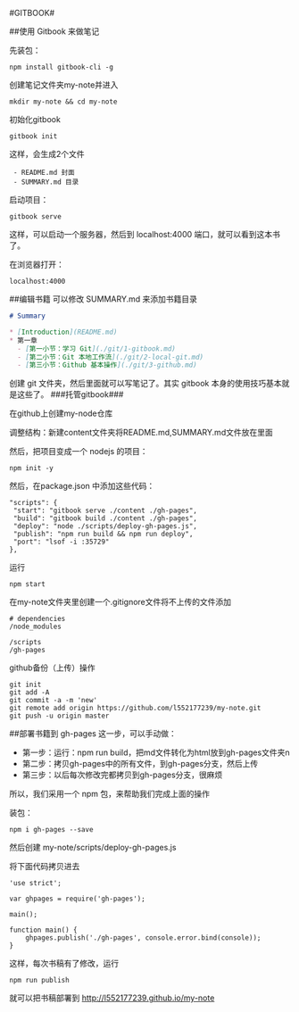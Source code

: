 #GITBOOK#

##使用 Gitbook 来做笔记

先装包：
```npm
npm install gitbook-cli -g
```
创建笔记文件夹my-note并进入
```
mkdir my-note && cd my-note
```
初始化gitbook
```
gitbook init
```
这样，会生成2个文件

	 - README.md 封面
	 - SUMMARY.md 目录

启动项目：
```
gitbook serve
```
这样，可以启动一个服务器，然后到 localhost:4000 端口，就可以看到这本书了。

在浏览器打开：
```
localhost:4000
```
##编辑书籍
可以修改 SUMMARY.md 来添加书籍目录
```markdown
# Summary

* [Introduction](README.md)
* 第一章
  - [第一小节：学习 Git](./git/1-gitbook.md)
  - [第二小节：Git 本地工作流](./git/2-local-git.md)
  - [第三小节：Github 基本操作](./git/3-github.md)
  ```
  创建 git 文件夹，然后里面就可以写笔记了。其实 gitbook 本身的使用技巧基本就是这些了。
###托管gitbook###

在github上创建my-node仓库

调整结构：新建content文件夹将README.md,SUMMARY.md文件放在里面

然后，把项目变成一个 nodejs 的项目：
```
npm init -y
```
然后，在package.json 中添加这些代码：
```
"scripts": {
 "start": "gitbook serve ./content ./gh-pages",
 "build": "gitbook build ./content ./gh-pages",
 "deploy": "node ./scripts/deploy-gh-pages.js",
 "publish": "npm run build && npm run deploy",
 "port": "lsof -i :35729"
},
```
运行
```
npm start
```
在my-note文件夹里创建一个.gitignore文件将不上传的文件添加
```
# dependencies
/node_modules

/scripts
/gh-pages
```
github备份（上传）操作
```
git init
git add -A
git commit -a -m 'new'
git remote add origin https://github.com/l552177239/my-note.git
git push -u origin master
```
##部署书籍到 gh-pages
这一步，可以手动做：
 - 第一步：运行：npm run build，把md文件转化为html放到gh-pages文件夹n
 - 第二步：拷贝gh-pages中的所有文件，到gh-pages分支，然后上传
 - 第三步：以后每次修改完都拷贝到gh-pages分支，很麻烦

所以，我们采用一个 npm 包，来帮助我们完成上面的操作

装包：
```
npm i gh-pages --save
```
然后创建 my-note/scripts/deploy-gh-pages.js

将下面代码拷贝进去
```
'use strict';

var ghpages = require('gh-pages');

main();

function main() {
    ghpages.publish('./gh-pages', console.error.bind(console));
}
```
这样，每次书稿有了修改，运行
```
npm run publish
```
就可以把书稿部署到 http://l552177239.github.io/my-note